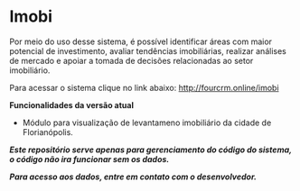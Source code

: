 # Imobi

Por meio do uso desse sistema, é possível identificar áreas com maior potencial de investimento, 
avaliar tendências imobiliárias, realizar análises de mercado e apoiar a tomada de decisões relacionadas ao setor imobiliário.

Para acessar o sistema clique no link abaixo:
http://fourcrm.online/imobi

**Funcionalidades da versão atual**

- Módulo para visualização de levantameno imobiliário da cidade de Florianópolis.


***Este repositório serve apenas para gerenciamento do código do sistema, o código não ira funcionar sem os dados.***

***Para acesso aos dados, entre em contato com o desenvolvedor.***
